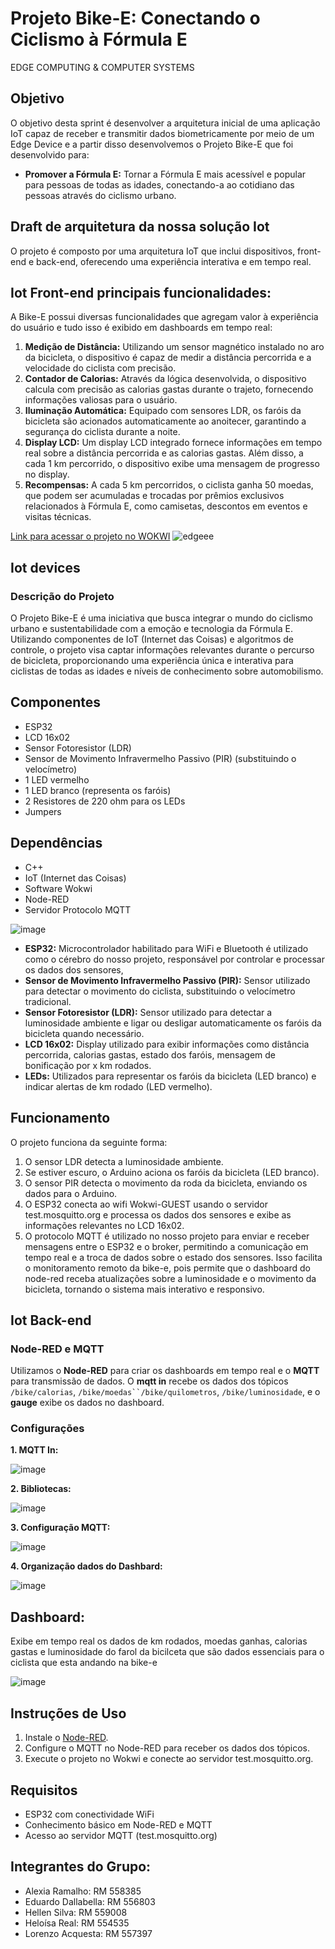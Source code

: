 # Projeto Bike-E: Conectando o Ciclismo à Fórmula E
EDGE COMPUTING & COMPUTER SYSTEMS

## Objetivo
O objetivo desta sprint é desenvolver a arquitetura inicial de uma aplicação IoT capaz de receber e transmitir dados biometricamente por meio de um Edge Device e a partir disso desenvolvemos o Projeto Bike-E que foi desenvolvido para:

- **Promover a Fórmula E:** Tornar a Fórmula E mais acessível e popular para pessoas de todas as idades, conectando-a ao cotidiano das pessoas através do ciclismo urbano.

## Draft de arquitetura da nossa solução Iot
O projeto é composto por uma arquitetura IoT que inclui dispositivos, front-end e back-end, oferecendo uma experiência interativa e em tempo real.

## Iot Front-end principais funcionalidades:
A Bike-E possui diversas funcionalidades que agregam valor à experiência do usuário e tudo isso é exibido em dashboards em tempo real:

1. **Medição de Distância:** Utilizando um sensor magnético instalado no aro da bicicleta, o dispositivo é capaz de medir a distância percorrida e a velocidade do ciclista com precisão.
2. **Contador de Calorias:** Através da lógica desenvolvida, o dispositivo calcula com precisão as calorias gastas durante o trajeto, fornecendo informações valiosas para o usuário.
3. **Iluminação Automática:** Equipado com sensores LDR, os faróis da bicicleta são acionados automaticamente ao anoitecer, garantindo a segurança do ciclista durante a noite.
4. **Display LCD:** Um display LCD integrado fornece informações em tempo real sobre a distância percorrida e as calorias gastas. Além disso, a cada 1 km percorrido, o dispositivo exibe uma mensagem de progresso no display.
5. **Recompensas:** A cada 5 km percorridos, o ciclista ganha 50 moedas, que podem ser acumuladas e trocadas por prêmios exclusivos relacionados à Fórmula E, como camisetas, descontos em eventos e visitas técnicas.

[Link para acessar o projeto no WOKWI](https://wokwi.com/projects/409841153813711873)
![edgeee](https://github.com/user-attachments/assets/7b8ec350-4c8d-4a6d-8001-ef8a821ccf1a)


## Iot devices
### Descrição do Projeto
O Projeto Bike-E é uma iniciativa que busca integrar o mundo do ciclismo urbano e sustentabilidade com a emoção e tecnologia da Fórmula E. Utilizando componentes de IoT (Internet das Coisas) e algoritmos de controle, o projeto visa captar informações relevantes durante o percurso de bicicleta, proporcionando uma experiência única e interativa para ciclistas de todas as idades e níveis de conhecimento sobre automobilismo.

## Componentes
- ESP32
- LCD 16x02
- Sensor Fotoresistor (LDR)
- Sensor de Movimento Infravermelho Passivo (PIR) (substituindo o velocímetro)
- 1 LED vermelho
- 1 LED branco (representa os faróis)
- 2 Resistores de 220 ohm para os LEDs
- Jumpers

## Dependências
- C++ 
- IoT (Internet das Coisas)
- Software Wokwi
- Node-RED
- Servidor Protocolo MQTT 
  
![image](https://github.com/user-attachments/assets/2ec0cd3f-9d25-419e-b02d-302be35028e7)

- **ESP32:** Microcontrolador habilitado para WiFi e Bluetooth é utilizado como o cérebro do nosso projeto, responsável por controlar e processar os dados dos sensores,
- **Sensor de Movimento Infravermelho Passivo (PIR):** Sensor utilizado para detectar o movimento do ciclista, substituindo o velocímetro tradicional.
- **Sensor Fotoresistor (LDR):** Sensor utilizado para detectar a luminosidade ambiente e ligar ou desligar automaticamente os faróis da bicicleta quando necessário.
- **LCD 16x02:** Display utilizado para exibir informações como distância percorrida, calorias gastas, estado dos faróis, mensagem de bonificação por x km rodados.
- **LEDs:** Utilizados para representar os faróis da bicicleta (LED branco) e indicar alertas de km rodado (LED vermelho).

## Funcionamento

O projeto funciona da seguinte forma:
1. O sensor LDR detecta a luminosidade ambiente.
2. Se estiver escuro, o Arduino aciona os faróis da bicicleta (LED branco).
3. O sensor PIR detecta o movimento da roda da bicicleta, enviando os dados para o Arduino.
4. O ESP32 conecta ao wifi Wokwi-GUEST usando o servidor test.mosquitto.org e processa os dados dos sensores e exibe as informações relevantes no LCD 16x02.
5. O protocolo MQTT é utilizado no nosso projeto para enviar e receber mensagens entre o ESP32 e o broker, permitindo a comunicação em tempo real e a troca de dados sobre o estado dos sensores. Isso facilita o monitoramento remoto da bike-e, pois permite que o dashboard do node-red receba atualizações sobre a luminosidade e o movimento da bicicleta, tornando o sistema mais interativo e responsivo.

## Iot Back-end
### Node-RED e MQTT
Utilizamos o **Node-RED** para criar os dashboards em tempo real e o **MQTT** para transmissão de dados. O **mqtt in** recebe os dados dos tópicos `/bike/calorias`, `/bike/moedas``/bike/quilometros`, `/bike/luminosidade`, e o **gauge** exibe os dados no dashboard.

### Configurações

**1. MQTT In:**

![image](https://github.com/user-attachments/assets/70dfa369-96f9-4fb8-ba4b-c56898c8e5d5)

**2. Bibliotecas:**

  ![image](https://github.com/user-attachments/assets/c9b4b35a-3e13-45b7-9052-0a0251ff307e)

**3. Configuração MQTT:**

![image](https://github.com/user-attachments/assets/43f186ce-4cd9-4781-b995-251031cbc5c3)

**4. Organização dados do Dashbard:**

![image](https://github.com/user-attachments/assets/021a5312-4649-48a6-a2d1-8e1e348dcfef)

## Dashboard:
Exibe em tempo real os dados de km rodados, moedas ganhas, calorias gastas e luminosidade do farol da bicilceta que são dados essenciais para o ciclista que esta andando na bike-e

![image](https://github.com/user-attachments/assets/2f84daac-0d35-4416-a456-da6aa53e2984)

## Instruções de Uso
1. Instale o [Node-RED](https://nodered.org/docs/getting-started/local).
2. Configure o MQTT no Node-RED para receber os dados dos tópicos.
3. Execute o projeto no Wokwi e conecte ao servidor test.mosquitto.org.

## Requisitos
- ESP32 com conectividade WiFi
- Conhecimento básico em Node-RED e MQTT
- Acesso ao servidor MQTT (test.mosquitto.org)

## Integrantes do Grupo:

   -  Alexia Ramalho: RM 558385 
   -  Eduardo Dallabella: RM 556803
   -  Hellen Silva: RM 559008
   -  Heloísa Real: RM 554535
   -  Lorenzo Acquesta: RM 557397
